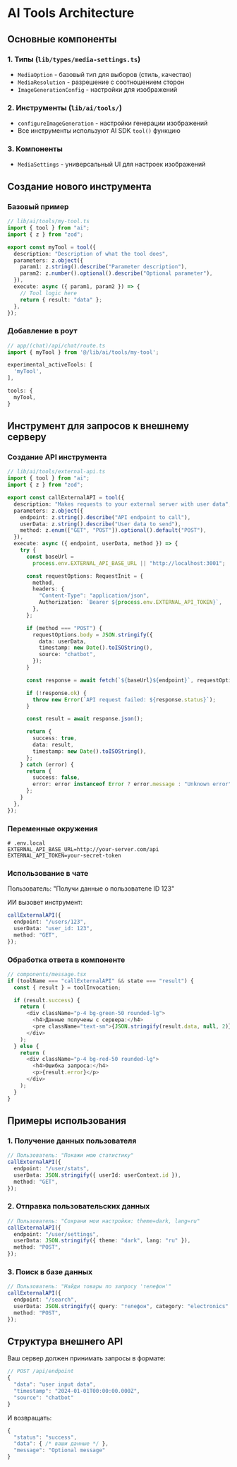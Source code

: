# AI Tools Architecture

## Основные компоненты

### 1. Типы (`lib/types/media-settings.ts`)

- `MediaOption` - базовый тип для выборов (стиль, качество)
- `MediaResolution` - разрешение с соотношением сторон
- `ImageGenerationConfig` - настройки для изображений

### 2. Инструменты (`lib/ai/tools/`)

- `configureImageGeneration` - настройки генерации изображений
- Все инструменты используют AI SDK `tool()` функцию

### 3. Компоненты

- `MediaSettings` - универсальный UI для настроек изображений

## Создание нового инструмента

### Базовый пример

```typescript
// lib/ai/tools/my-tool.ts
import { tool } from "ai";
import { z } from "zod";

export const myTool = tool({
  description: "Description of what the tool does",
  parameters: z.object({
    param1: z.string().describe("Parameter description"),
    param2: z.number().optional().describe("Optional parameter"),
  }),
  execute: async ({ param1, param2 }) => {
    // Tool logic here
    return { result: "data" };
  },
});
```

### Добавление в роут

```typescript
// app/(chat)/api/chat/route.ts
import { myTool } from '@/lib/ai/tools/my-tool';

experimental_activeTools: [
  'myTool',
],

tools: {
  myTool,
}
```

## Инструмент для запросов к внешнему серверу

### Создание API инструмента

```typescript
// lib/ai/tools/external-api.ts
import { tool } from "ai";
import { z } from "zod";

export const callExternalAPI = tool({
  description: "Makes requests to your external server with user data",
  parameters: z.object({
    endpoint: z.string().describe("API endpoint to call"),
    userData: z.string().describe("User data to send"),
    method: z.enum(["GET", "POST"]).optional().default("POST"),
  }),
  execute: async ({ endpoint, userData, method }) => {
    try {
      const baseUrl =
        process.env.EXTERNAL_API_BASE_URL || "http://localhost:3001";

      const requestOptions: RequestInit = {
        method,
        headers: {
          "Content-Type": "application/json",
          Authorization: `Bearer ${process.env.EXTERNAL_API_TOKEN}`,
        },
      };

      if (method === "POST") {
        requestOptions.body = JSON.stringify({
          data: userData,
          timestamp: new Date().toISOString(),
          source: "chatbot",
        });
      }

      const response = await fetch(`${baseUrl}${endpoint}`, requestOptions);

      if (!response.ok) {
        throw new Error(`API request failed: ${response.status}`);
      }

      const result = await response.json();

      return {
        success: true,
        data: result,
        timestamp: new Date().toISOString(),
      };
    } catch (error) {
      return {
        success: false,
        error: error instanceof Error ? error.message : "Unknown error",
      };
    }
  },
});
```

### Переменные окружения

```env
# .env.local
EXTERNAL_API_BASE_URL=http://your-server.com/api
EXTERNAL_API_TOKEN=your-secret-token
```

### Использование в чате

Пользователь: "Получи данные о пользователе ID 123"

ИИ вызовет инструмент:

```typescript
callExternalAPI({
  endpoint: "/users/123",
  userData: "user_id: 123",
  method: "GET",
});
```

### Обработка ответа в компоненте

```typescript
// components/message.tsx
if (toolName === "callExternalAPI" && state === "result") {
  const { result } = toolInvocation;

  if (result.success) {
    return (
      <div className="p-4 bg-green-50 rounded-lg">
        <h4>Данные получены с сервера:</h4>
        <pre className="text-sm">{JSON.stringify(result.data, null, 2)}</pre>
      </div>
    );
  } else {
    return (
      <div className="p-4 bg-red-50 rounded-lg">
        <h4>Ошибка запроса:</h4>
        <p>{result.error}</p>
      </div>
    );
  }
}
```

## Примеры использования

### 1. Получение данных пользователя

```typescript
// Пользователь: "Покажи мою статистику"
callExternalAPI({
  endpoint: "/user/stats",
  userData: JSON.stringify({ userId: userContext.id }),
  method: "GET",
});
```

### 2. Отправка пользовательских данных

```typescript
// Пользователь: "Сохрани мои настройки: theme=dark, lang=ru"
callExternalAPI({
  endpoint: "/user/settings",
  userData: JSON.stringify({ theme: "dark", lang: "ru" }),
  method: "POST",
});
```

### 3. Поиск в базе данных

```typescript
// Пользователь: "Найди товары по запросу 'телефон'"
callExternalAPI({
  endpoint: "/search",
  userData: JSON.stringify({ query: "телефон", category: "electronics" }),
  method: "POST",
});
```

## Структура внешнего API

Ваш сервер должен принимать запросы в формате:

```typescript
// POST /api/endpoint
{
  "data": "user input data",
  "timestamp": "2024-01-01T00:00:00.000Z",
  "source": "chatbot"
}
```

И возвращать:

```typescript
{
  "status": "success",
  "data": { /* ваши данные */ },
  "message": "Optional message"
}
```
